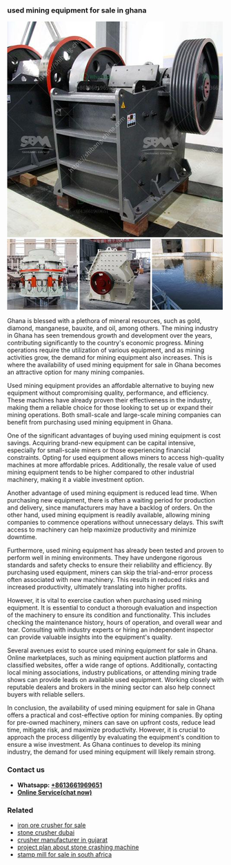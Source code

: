 <h3>used mining equipment for sale in ghana</h3><img src='1708332342.jpg' alt=''><p>Ghana is blessed with a plethora of mineral resources, such as gold, diamond, manganese, bauxite, and oil, among others. The mining industry in Ghana has seen tremendous growth and development over the years, contributing significantly to the country's economic progress. Mining operations require the utilization of various equipment, and as mining activities grow, the demand for mining equipment also increases. This is where the availability of used mining equipment for sale in Ghana becomes an attractive option for many mining companies.</p><p>Used mining equipment provides an affordable alternative to buying new equipment without compromising quality, performance, and efficiency. These machines have already proven their effectiveness in the industry, making them a reliable choice for those looking to set up or expand their mining operations. Both small-scale and large-scale mining companies can benefit from purchasing used mining equipment in Ghana.</p><p>One of the significant advantages of buying used mining equipment is cost savings. Acquiring brand-new equipment can be capital intensive, especially for small-scale miners or those experiencing financial constraints. Opting for used equipment allows miners to access high-quality machines at more affordable prices. Additionally, the resale value of used mining equipment tends to be higher compared to other industrial machinery, making it a viable investment option.</p><p>Another advantage of used mining equipment is reduced lead time. When purchasing new equipment, there is often a waiting period for production and delivery, since manufacturers may have a backlog of orders. On the other hand, used mining equipment is readily available, allowing mining companies to commence operations without unnecessary delays. This swift access to machinery can help maximize productivity and minimize downtime.</p><p>Furthermore, used mining equipment has already been tested and proven to perform well in mining environments. They have undergone rigorous standards and safety checks to ensure their reliability and efficiency. By purchasing used equipment, miners can skip the trial-and-error process often associated with new machinery. This results in reduced risks and increased productivity, ultimately translating into higher profits.</p><p>However, it is vital to exercise caution when purchasing used mining equipment. It is essential to conduct a thorough evaluation and inspection of the machinery to ensure its condition and functionality. This includes checking the maintenance history, hours of operation, and overall wear and tear. Consulting with industry experts or hiring an independent inspector can provide valuable insights into the equipment's quality.</p><p>Several avenues exist to source used mining equipment for sale in Ghana. Online marketplaces, such as mining equipment auction platforms and classified websites, offer a wide range of options. Additionally, contacting local mining associations, industry publications, or attending mining trade shows can provide leads on available used equipment. Working closely with reputable dealers and brokers in the mining sector can also help connect buyers with reliable sellers.</p><p>In conclusion, the availability of used mining equipment for sale in Ghana offers a practical and cost-effective option for mining companies. By opting for pre-owned machinery, miners can save on upfront costs, reduce lead time, mitigate risk, and maximize productivity. However, it is crucial to approach the process diligently by evaluating the equipment's condition to ensure a wise investment. As Ghana continues to develop its mining industry, the demand for used mining equipment will likely remain strong.</p><h3>Contact us</h3><ul><li><strong>Whatsapp:&nbsp;<a href="https://wa.me/8613661969651">+8613661969651</a></strong></li><li><a href="https://swt.shibang-china.com/?git&amp;zhl&amp;used mining equipment for sale in ghana"><strong>Online Service(chat now)</strong></a></li></ul><h3>Related</h3><ul><li><a href='iron ore crusher for sale.md'>iron ore crusher for sale</a></li><li><a href='stone crusher dubai.md'>stone crusher dubai</a></li><li><a href='crusher manufacturer in gujarat.md'>crusher manufacturer in gujarat</a></li><li><a href='project plan about stone crashing machine.md'>project plan about stone crashing machine</a></li><li><a href='stamp mill for sale in south africa.md'>stamp mill for sale in south africa</a></li></ul>